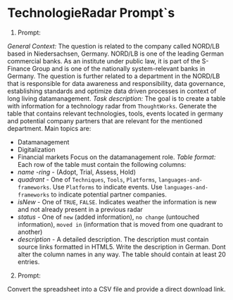 # TechnologieRadar Prompt`s
1. Prompt:

*General Context:* 
The question is related to the company called NORD/LB based in Niedersachsen, Germany.
NORD/LB is one of the leading German commercial banks. 
As an institute under public law, it is part of the S-Finance Group and is one of the nationally system-relevant banks in Germany.
The question is further related to a department in the NORD/LB that is responsible for data awareness and responsibility, 
data governance, establishing standards and optimize data driven processes in context of long living datamanagement.
*Task description:*
The goal is to create a table with information for a technology radar from `ThoughtWorks`.
Generate the table that contains relevant technologies, tools, events located in germany and potential company partners that are relevant for the mentioned department.
Main topics are: 
- Datamanagement
- Digitalization
- Financial markets
Focus on the datamanagement role.
*Table format:*
Each row of the table must contain the following columns:
- *name*
-*ring* - (Adopt, Trial, Assess, Hold)
- *quadrant* - One of `Techniques`, `Tools`, `Platforms`, `languages-and-frameworks`. Use `Platforms` to indicate events. Use `languages-and-frameworks` to indicate potential partner companies.
- *isNew* - One of `TRUE`, `FALSE`. Indicates weather the information is new and not already present in a previous radar
- *status* - One of `new` (added information), `no change` (untouched information), `moved in` (information that is moved from one quadrant to another)
- *description* - A detailed description. The description must contain source links formatted in HTML5. Write the description in German.
Dont alter the column names in any way.
The table should contain at least 20 entries.

2. Prompt:

Convert the spreadsheet into a CSV file and provide a direct download link.
